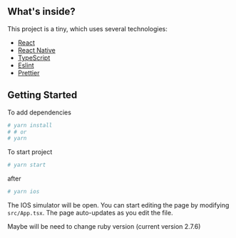 ## What's inside?

This project is a tiny, which uses several technologies:

- [React](https://reactjs.org/)
- [React Native](https://reactnative.dev/)
- [TypeScript](https://www.typescriptlang.org/)
- [Eslint](https://eslint.org/)
- [Prettier](https://prettier.io/)

## Getting Started

To add dependencies

```bash
# yarn install
# # or
# yarn
```

To start project

```bash
# yarn start
```

after

```bash
# yarn ios
```

The IOS simulator will be open.
You can start editing the page by modifying `src/App.tsx`. The page auto-updates as you edit the file.

Maybe will be need to change ruby version (current version 2.7.6)
